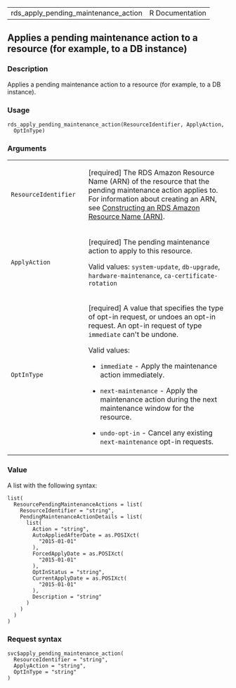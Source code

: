 <table style="width: 100%;">
<tbody>
<tr class="odd">
<td>rds_apply_pending_maintenance_action</td>
<td style="text-align: right;">R Documentation</td>
</tr>
</tbody>
</table>

## Applies a pending maintenance action to a resource (for example, to a DB instance)

### Description

Applies a pending maintenance action to a resource (for example, to a DB
instance).

### Usage

    rds_apply_pending_maintenance_action(ResourceIdentifier, ApplyAction,
      OptInType)

### Arguments

<table>
<colgroup>
<col style="width: 35%" />
<col style="width: 65%" />
</colgroup>
<tbody>
<tr class="odd">
<td><code
id="rds_apply_pending_maintenance_action_:_ResourceIdentifier">ResourceIdentifier</code></td>
<td><p>[required] The RDS Amazon Resource Name (ARN) of the resource
that the pending maintenance action applies to. For information about
creating an ARN, see <a
href="https://docs.aws.amazon.com/AmazonRDS/latest/UserGuide/USER_Tagging.ARN.html#USER_Tagging.ARN.Constructing">Constructing
an RDS Amazon Resource Name (ARN)</a>.</p></td>
</tr>
<tr class="even">
<td><code
id="rds_apply_pending_maintenance_action_:_ApplyAction">ApplyAction</code></td>
<td><p>[required] The pending maintenance action to apply to this
resource.</p>
<p>Valid values: <code>system-update</code>, <code>db-upgrade</code>,
<code>hardware-maintenance</code>,
<code>ca-certificate-rotation</code></p></td>
</tr>
<tr class="odd">
<td><code
id="rds_apply_pending_maintenance_action_:_OptInType">OptInType</code></td>
<td><p>[required] A value that specifies the type of opt-in request, or
undoes an opt-in request. An opt-in request of type
<code>immediate</code> can't be undone.</p>
<p>Valid values:</p>
<ul>
<li><p><code>immediate</code> - Apply the maintenance action
immediately.</p></li>
<li><p><code>next-maintenance</code> - Apply the maintenance action
during the next maintenance window for the resource.</p></li>
<li><p><code style="white-space: pre;">⁠undo-opt-in⁠</code> - Cancel any
existing <code>next-maintenance</code> opt-in requests.</p></li>
</ul></td>
</tr>
</tbody>
</table>

### Value

A list with the following syntax:

    list(
      ResourcePendingMaintenanceActions = list(
        ResourceIdentifier = "string",
        PendingMaintenanceActionDetails = list(
          list(
            Action = "string",
            AutoAppliedAfterDate = as.POSIXct(
              "2015-01-01"
            ),
            ForcedApplyDate = as.POSIXct(
              "2015-01-01"
            ),
            OptInStatus = "string",
            CurrentApplyDate = as.POSIXct(
              "2015-01-01"
            ),
            Description = "string"
          )
        )
      )
    )

### Request syntax

    svc$apply_pending_maintenance_action(
      ResourceIdentifier = "string",
      ApplyAction = "string",
      OptInType = "string"
    )
